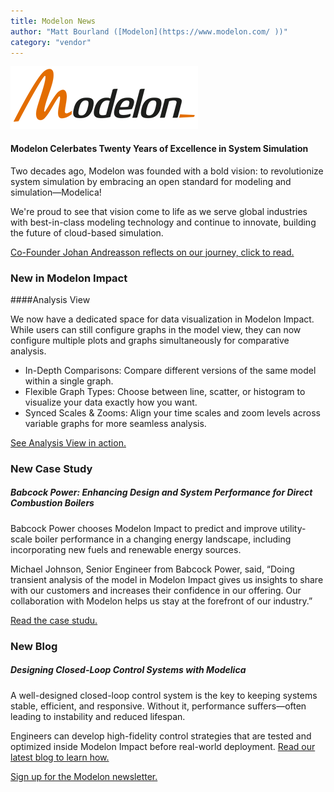 ```yaml
---
title: Modelon News
author: "Matt Bourland ([Modelon](https://www.modelon.com/ ))"
category: "vendor"
---
```


![Modelon](Modelon_Flat_RGB_300.png)

#### Modelon Celerbates Twenty Years of Excellence in System Simulation

Two decades ago, Modelon was founded with a bold vision: to revolutionize system simulation by embracing an open standard for modeling and simulation—Modelica!
 
We're proud to see that vision come to life as we serve global industries with best-in-class modeling technology and continue to innovate, building the future of cloud-based simulation.

[Co-Founder Johan Andreasson reflects on our journey, click to read.](https://modelon.com/blog/twenty-years-of-excellence-in-system-simulation/)

### New in Modelon Impact

####Analysis View

We now have a dedicated space for data visualization in Modelon Impact. While users can still configure graphs in the model view, they can now configure multiple plots and graphs simultaneously for comparative analysis. 

- In-Depth Comparisons: Compare different versions of the same model within a single graph.
- Flexible Graph Types: Choose between line, scatter, or histogram to visualize your data exactly how you want.
- Synced Scales & Zooms: Align your time scales and zoom levels across variable graphs for more seamless analysis.

[See Analysis View in action.](https://youtu.be/iJFF1WKBH5U?si=EqDbVpz4AuoV6s2m)


### New Case Study

##### Babcock Power: Enhancing Design and System Performance for Direct Combustion Boilers

Babcock Power chooses Modelon Impact to predict and improve utility-scale boiler performance in a changing energy landscape, including incorporating new fuels and renewable energy sources. 
 
Michael Johnson, Senior Engineer from Babcock Power, said, “Doing transient analysis of the model in Modelon Impact gives us insights to share with our customers and increases their confidence in our offering. Our collaboration with Modelon helps us stay at the forefront of our industry.” 

[Read the case studu.](https://modelon.com/support/enhancing-design-and-system-performance-for-direct-combustion-boilers/)

### New Blog

##### Designing Closed-Loop Control Systems with Modelica

A well-designed closed-loop control system is the key to keeping systems stable, efficient, and responsive. Without it, performance suffers—often leading to instability and reduced lifespan. 
 
Engineers can develop high-fidelity control strategies that are tested and optimized inside Modelon Impact before real-world deployment. [Read our latest blog to learn how.](https://modelon.com/blog/designing-closed-loop-control-systems-with-modelica/)

[Sign up for the Modelon newsletter.](https://modelon.com/news-blog/)
